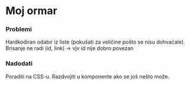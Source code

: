# Moj ormar

### Problemi
Hardkodiran odabir iz liste (pokušati za veličine pošto se nisu dohvaćale).
Brisanje ne radi (id, link) -> vjv id nije dobro povezan

### Nadodati
Poraditi na CSS-u.
Razdvojiti u komponente ako se još nešto može.
